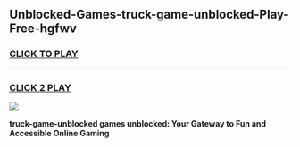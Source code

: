 
## Unblocked-Games-truck-game-unblocked-Play-Free-hgfwv
<h3>
<a href="https://premium76.site?title=truck-game-unblocked&ref=17A">CLICK TO PLAY</a></h3>
<hr>

<h3>
<a href="https://premium76.site?title=truck-game-unblocked&ref=17A">CLICK 2 PLAY</a>
  
</h3>

<a href="https://premium76.site?title=truck-game-unblocked&ref=17A"><img src="https://clearcache.store/games.png"></a>


**truck-game-unblocked games unblocked: Your Gateway to Fun and Accessible Online Gaming**
